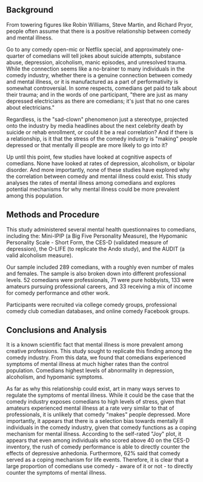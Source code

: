 
## Background
From towering figures like Robin Williams, Steve Martin, and Richard Pryor, people often assume 
that there is a positive relationship between comedy and mental illness. 

Go to any comedy open-mic or Netflix special, and approximately one-quarter of comedians will tell jokes 
about suicide attempts, substance abuse, depression, alcoholism, manic episodes, 
and unresolved trauma.
While the connection seems like a no-brainer to many individuals in the comedy industry, 
whether there is a genuine connection between comedy and mental illness, or it is manufactured as a part of performativity
is somewhat controversial. In some respects, comedians get paid to talk about their trauma; and 
in the words of one participant, "there are just as many depressed electricians as there are comedians; 
it's just that no one cares about electricians." 

Regardless, is the "sad-clown" phenomenon just a stereotype, projected onto the industry by media headlines about the next celebrity death by suicide or rehab enrollment, or could it be a real correlation? And if there is a relationship, is it that the stress of the comedy industry is "making" people depressed or that mentally ill people are more likely to go into it?

Up until this point, few studies have looked at cognitive aspects of comedians. None have looked at rates of depression, alcoholism, or bipolar disorder. And more importantly, none of these studies have explored why the correlation between comedy and mental illness could exist. 
This study analyses the rates of mental illness among comedians and explores potential mechanisms for why mental illness
could be more prevalent among this population.

## Methods and Procedure
This study administered several mental health questionnaires to comedians, including the:
Mini-IPIP (a Big Five Personality Measure), 
the Hypomanic Personality Scale - Short Form, 
the CES-D (validated measure of depression), 
the O-LIFE (to replicate the Ando study), 
and the AUDIT (a valid alcoholism measure).

Our sample included  289 comedians, with a roughly even number of males and females. The sample is also broken down
into different professional levels. 52 comedians were professionals, 71 were pure hobbyists, 133 were amateurs pursuing
professional careers, and 33 receiving a mix of income for comedy performance and other work.

Participants were recruited via college comedy groups, professional comedy club comedian databases, and online comedy 
Facebook groups. 

## Conclusions and Analysis

It is a known scientific fact that mental illness is more prevalent among creative professions. This study sought to replicate this finding among the comedy industry. From this data, we found that comedians experienced symptoms of mental illness at much higher rates than the control population. Comedians highest levels of abnormality in depression, alcoholism, and hypomanic symptoms.

As far as why this relationship could exist, art in many ways serves to regulate the symptoms of mental illness. 
While it could be the case that the comedy industry exposes comedians to high levels of stress, given that amateurs experienced mental illness at a rate very similar to that of professionals, it is unlikely that comedy "makes" people depressed. More importantly, it appears that there is a selection bias towards mentally ill individuals in the comedy industry, given that comedy functions as a coping mechanism for mental illness. According to the self-rated "Joy" plot, it appears that even among individuals who scored above 40 on the CES-D inventory, the rush of comedy performance is
able to directly counter the effects of depressive anhedonia. Furthermore, 62% said that comedy served as a coping mechanism for life events. Therefore, it is clear that a large proportion of comedians use comedy - aware of it or not - to directly counter the symptoms of mental illness.
